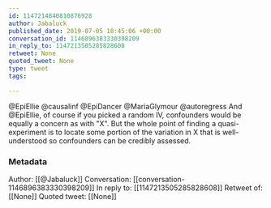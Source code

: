 ```yaml
---
id: 1147214840810876928
author: Jabaluck
published_date: 2019-07-05 18:45:06 +00:00
conversation_id: 1146896383330398209
in_reply_to: 1147213505285828608
retweet: None
quoted_tweet: None
type: tweet
tags:

---
```


@EpiEllie @causalinf @EpiDancer @MariaGlymour @autoregress And @EpiEllie, of course if you picked a random IV, confounders would be equally a concern as with "X". But the whole point of finding a quasi-experiment is to locate some portion of the variation in X that is well-understood so confounders can be credibly assessed.

### Metadata

Author: [[@Jabaluck]]
Conversation: [[conversation-1146896383330398209]]
In reply to: [[1147213505285828608]]
Retweet of: [[None]]
Quoted tweet: [[None]]
